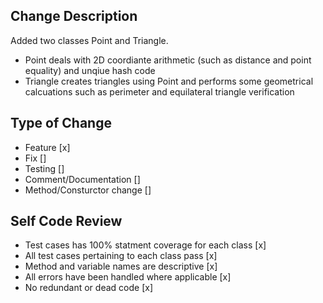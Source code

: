 ## Change Description 
Added two classes Point and Triangle. 
- Point deals with 2D coordiante arithmetic (such as distance and point equality) and unqiue hash code
- Triangle creates triangles using Point and performs some geometrical calcuations such as perimeter and equilateral triangle verification
  
## Type of Change
- Feature [x]
- Fix []
- Testing []
- Comment/Documentation []
- Method/Consturctor change []

## Self Code Review
- Test cases has 100% statment coverage for each class [x]
- All test cases pertaining to each class pass [x]
- Method and variable names are descriptive [x]
- All errors have been handled where applicable [x]
- No redundant or dead code [x]
